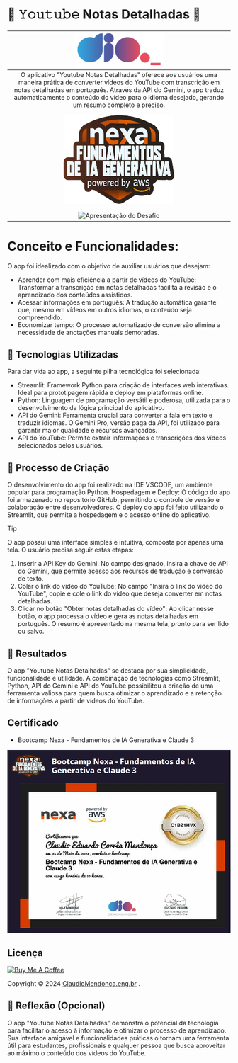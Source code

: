 # 🎥 𝚈𝚘𝚞𝚝𝚞𝚋𝚎 Notas Detalhadas 📝

| [![DIO.me](https://github.com/ClaudioMendonca-Eng/dio-trilha-java-basico/blob/main/img/dio.png)](https://dio.me) |
|:--:|
| O aplicativo "Youtube Notas Detalhadas" oferece aos usuários uma maneira prática de converter vídeos do YouTube com transcrição em notas detalhadas em português. Através da API do Gemini, o app traduz automaticamente o conteúdo do vídeo para o idioma desejado, gerando um resumo completo e preciso. |
| <a href="https://www.youtube.com/watch?v=wtiaPK_200U" target="_blank"><img style="margin: 10px" height="200" width="250" src="/img/logo_nexa_dio.png" alt="Logo do BootCamp"/></a> |
| ![Apresentação do Desafio](/img/imagemapresentacao.gif) |



# Conceito e Funcionalidades:
O app foi idealizado com o objetivo de auxiliar usuários que desejam:

- Aprender com mais eficiência a partir de vídeos do YouTube: Transformar a transcrição em notas detalhadas facilita a revisão e o aprendizado dos conteúdos assistidos.
- Acessar informações em português: A tradução automática garante que, mesmo em vídeos em outros idiomas, o conteúdo seja compreendido.
- Economizar tempo: O processo automatizado de conversão elimina a necessidade de anotações manuais demoradas.

## 🤖 Tecnologias Utilizadas
Para dar vida ao app, a seguinte pilha tecnológica foi selecionada:

- Streamlit: Framework Python para criação de interfaces web interativas. Ideal para prototipagem rápida e deploy em plataformas online.
- Python: Linguagem de programação versátil e poderosa, utilizada para o desenvolvimento da lógica principal do aplicativo.
- API do Gemini: Ferramenta crucial para converter a fala em texto e traduzir idiomas. O Gemini Pro, versão paga da API, foi utilizado para garantir maior qualidade e recursos avançados.
- API do YouTube: Permite extrair informações e transcrições dos vídeos selecionados pelos usuários.

## 🧐 Processo de Criação
O desenvolvimento do app foi realizado na IDE VSCODE, um ambiente popular para programação Python.
Hospedagem e Deploy: O código do app foi armazenado no repositório GitHub, permitindo o controle de versão e colaboração entre desenvolvedores. O deploy do app foi feito utilizando o Streamlit, que permite a hospedagem e o acesso online do aplicativo.

> [!TIP]
>O app possui uma interface simples e intuitiva, composta por apenas uma tela. O usuário precisa seguir estas etapas:
> 1.	Inserir a API Key do Gemini: No campo designado, insira a chave de API do Gemini, que permite acesso aos recursos de tradução e conversão de texto.
> 2.	Colar o link do vídeo do YouTube: No campo "Insira o link do vídeo do YouTube", copie e cole o link do vídeo que deseja converter em notas detalhadas.
> 3.	Clicar no botão "Obter notas detalhadas do vídeo": Ao clicar nesse botão, o app processa o vídeo e gera as notas detalhadas em português. O resumo é apresentado na mesma tela, pronto para ser lido ou salvo.

## 🚀 Resultados
O app "Youtube Notas Detalhadas" se destaca por sua simplicidade, funcionalidade e utilidade. A combinação de tecnologias como Streamlit, Python, API do Gemini e API do YouTube possibilitou a criação de uma ferramenta valiosa para quem busca otimizar o aprendizado e a retenção de informações a partir de vídeos do YouTube.

## Certificado

- Bootcamp Nexa - Fundamentos de IA Generativa e Claude 3

[![Certificado](img/01_certificado.png)](https://www.dio.me/certificate/C1BZ1HVX)


## Licença

<a href="https://www.buymeacoffee.com/claudiomendonca" target="_blank"><img src="https://cdn.buymeacoffee.com/buttons/v2/default-yellow.png" alt="Buy Me A Coffee" style="height: 60px !important;width: 217px !important;" ></a>

Copyright © 2024 <a href="https://www.claudiomendonca.eng.br" target="_blank">ClaudioMendonca.eng.br</a> .

## 💭 Reflexão (Opcional)
O app "Youtube Notas Detalhadas" demonstra o potencial da tecnologia para facilitar o acesso à informação e otimizar o processo de aprendizado. Sua interface amigável e funcionalidades práticas o tornam uma ferramenta útil para estudantes, profissionais e qualquer pessoa que busca aproveitar ao máximo o conteúdo dos vídeos do YouTube.
